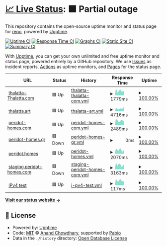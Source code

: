 # [📈 Live Status](https://status.thalatta-thalatta.com): <!--live status--> **🟧 Partial outage**

This repository contains the open-source uptime monitor and status page for [repo](https://status.thalatta-thalatta.com), powered by [Upptime](https://github.com/upptime/upptime).

[![Uptime CI](https://github.com/repo/thalatta/workflows/Uptime%20CI/badge.svg)](https://github.com/repo/thalatta/actions?query=workflow%3A%22Uptime+CI%22)
[![Response Time CI](https://github.com/repo/thalatta/workflows/Response%20Time%20CI/badge.svg)](https://github.com/repo/thalatta/actions?query=workflow%3A%22Response+Time+CI%22)
[![Graphs CI](https://github.com/repo/thalatta/workflows/Graphs%20CI/badge.svg)](https://github.com/repo/thalatta/actions?query=workflow%3A%22Graphs+CI%22)
[![Static Site CI](https://github.com/repo/thalatta/workflows/Static%20Site%20CI/badge.svg)](https://github.com/repo/thalatta/actions?query=workflow%3A%22Static+Site+CI%22)
[![Summary CI](https://github.com/repo/thalatta/workflows/Summary%20CI/badge.svg)](https://github.com/repo/thalatta/actions?query=workflow%3A%22Summary+CI%22)

With [Upptime](https://upptime.js.org), you can get your own unlimited and free uptime monitor and status page, powered entirely by a GitHub repository. We use [Issues](https://github.com/repo/thalatta/issues) as incident reports, [Actions](https://github.com/repo/thalatta/actions) as uptime monitors, and [Pages](https://status.thalatta-thalatta.com) for the status page.

<!--start: status pages-->
<!-- This summary is generated by Upptime (https://github.com/upptime/upptime) -->
<!-- Do not edit this manually, your changes will be overwritten -->
<!-- prettier-ignore -->
| URL | Status | History | Response Time | Uptime |
| --- | ------ | ------- | ------------- | ------ |
| <img alt="" src="https://icons.duckduckgo.com/ip3/thalatta-thalatta.com.ico" height="13"> [thalatta-Thalatta.com](https://thalatta-thalatta.com) | 🟩 Up | [thalatta-thalatta-com.yml](https://github.com/AvgGeo/thalatta/commits/HEAD/history/thalatta-thalatta-com.yml) | <details><summary><img alt="Response time graph" src="./graphs/thalatta-thalatta-com/response-time-week.png" height="20"> 1779ms</summary><br><a href="https://status.thalatta-thalatta.com/history/thalatta-thalatta-com"><img alt="Response time 2345" src="https://img.shields.io/endpoint?url=https%3A%2F%2Fraw.githubusercontent.com%2FAvgGeo%2Fthalatta%2FHEAD%2Fapi%2Fthalatta-thalatta-com%2Fresponse-time.json"></a><br><a href="https://status.thalatta-thalatta.com/history/thalatta-thalatta-com"><img alt="24-hour response time 1793" src="https://img.shields.io/endpoint?url=https%3A%2F%2Fraw.githubusercontent.com%2FAvgGeo%2Fthalatta%2FHEAD%2Fapi%2Fthalatta-thalatta-com%2Fresponse-time-day.json"></a><br><a href="https://status.thalatta-thalatta.com/history/thalatta-thalatta-com"><img alt="7-day response time 1779" src="https://img.shields.io/endpoint?url=https%3A%2F%2Fraw.githubusercontent.com%2FAvgGeo%2Fthalatta%2FHEAD%2Fapi%2Fthalatta-thalatta-com%2Fresponse-time-week.json"></a><br><a href="https://status.thalatta-thalatta.com/history/thalatta-thalatta-com"><img alt="30-day response time 1916" src="https://img.shields.io/endpoint?url=https%3A%2F%2Fraw.githubusercontent.com%2FAvgGeo%2Fthalatta%2FHEAD%2Fapi%2Fthalatta-thalatta-com%2Fresponse-time-month.json"></a><br><a href="https://status.thalatta-thalatta.com/history/thalatta-thalatta-com"><img alt="1-year response time 2345" src="https://img.shields.io/endpoint?url=https%3A%2F%2Fraw.githubusercontent.com%2FAvgGeo%2Fthalatta%2FHEAD%2Fapi%2Fthalatta-thalatta-com%2Fresponse-time-year.json"></a></details> | <details><summary><a href="https://status.thalatta-thalatta.com/history/thalatta-thalatta-com">100.00%</a></summary><a href="https://status.thalatta-thalatta.com/history/thalatta-thalatta-com"><img alt="All-time uptime 100.00%" src="https://img.shields.io/endpoint?url=https%3A%2F%2Fraw.githubusercontent.com%2FAvgGeo%2Fthalatta%2FHEAD%2Fapi%2Fthalatta-thalatta-com%2Fuptime.json"></a><br><a href="https://status.thalatta-thalatta.com/history/thalatta-thalatta-com"><img alt="24-hour uptime 100.00%" src="https://img.shields.io/endpoint?url=https%3A%2F%2Fraw.githubusercontent.com%2FAvgGeo%2Fthalatta%2FHEAD%2Fapi%2Fthalatta-thalatta-com%2Fuptime-day.json"></a><br><a href="https://status.thalatta-thalatta.com/history/thalatta-thalatta-com"><img alt="7-day uptime 100.00%" src="https://img.shields.io/endpoint?url=https%3A%2F%2Fraw.githubusercontent.com%2FAvgGeo%2Fthalatta%2FHEAD%2Fapi%2Fthalatta-thalatta-com%2Fuptime-week.json"></a><br><a href="https://status.thalatta-thalatta.com/history/thalatta-thalatta-com"><img alt="30-day uptime 100.00%" src="https://img.shields.io/endpoint?url=https%3A%2F%2Fraw.githubusercontent.com%2FAvgGeo%2Fthalatta%2FHEAD%2Fapi%2Fthalatta-thalatta-com%2Fuptime-month.json"></a><br><a href="https://status.thalatta-thalatta.com/history/thalatta-thalatta-com"><img alt="1-year uptime 100.00%" src="https://img.shields.io/endpoint?url=https%3A%2F%2Fraw.githubusercontent.com%2FAvgGeo%2Fthalatta%2FHEAD%2Fapi%2Fthalatta-thalatta-com%2Fuptime-year.json"></a></details>
| <img alt="" src="https://icons.duckduckgo.com/ip3/thalatta.art.ico" height="13"> [thalatta.art](https://thalatta.art) | 🟩 Up | [thalatta-art.yml](https://github.com/AvgGeo/thalatta/commits/HEAD/history/thalatta-art.yml) | <details><summary><img alt="Response time graph" src="./graphs/thalatta-art/response-time-week.png" height="20"> 4716ms</summary><br><a href="https://status.thalatta-thalatta.com/history/thalatta-art"><img alt="Response time 5930" src="https://img.shields.io/endpoint?url=https%3A%2F%2Fraw.githubusercontent.com%2FAvgGeo%2Fthalatta%2FHEAD%2Fapi%2Fthalatta-art%2Fresponse-time.json"></a><br><a href="https://status.thalatta-thalatta.com/history/thalatta-art"><img alt="24-hour response time 9237" src="https://img.shields.io/endpoint?url=https%3A%2F%2Fraw.githubusercontent.com%2FAvgGeo%2Fthalatta%2FHEAD%2Fapi%2Fthalatta-art%2Fresponse-time-day.json"></a><br><a href="https://status.thalatta-thalatta.com/history/thalatta-art"><img alt="7-day response time 4716" src="https://img.shields.io/endpoint?url=https%3A%2F%2Fraw.githubusercontent.com%2FAvgGeo%2Fthalatta%2FHEAD%2Fapi%2Fthalatta-art%2Fresponse-time-week.json"></a><br><a href="https://status.thalatta-thalatta.com/history/thalatta-art"><img alt="30-day response time 4561" src="https://img.shields.io/endpoint?url=https%3A%2F%2Fraw.githubusercontent.com%2FAvgGeo%2Fthalatta%2FHEAD%2Fapi%2Fthalatta-art%2Fresponse-time-month.json"></a><br><a href="https://status.thalatta-thalatta.com/history/thalatta-art"><img alt="1-year response time 5930" src="https://img.shields.io/endpoint?url=https%3A%2F%2Fraw.githubusercontent.com%2FAvgGeo%2Fthalatta%2FHEAD%2Fapi%2Fthalatta-art%2Fresponse-time-year.json"></a></details> | <details><summary><a href="https://status.thalatta-thalatta.com/history/thalatta-art">100.00%</a></summary><a href="https://status.thalatta-thalatta.com/history/thalatta-art"><img alt="All-time uptime 100.00%" src="https://img.shields.io/endpoint?url=https%3A%2F%2Fraw.githubusercontent.com%2FAvgGeo%2Fthalatta%2FHEAD%2Fapi%2Fthalatta-art%2Fuptime.json"></a><br><a href="https://status.thalatta-thalatta.com/history/thalatta-art"><img alt="24-hour uptime 100.00%" src="https://img.shields.io/endpoint?url=https%3A%2F%2Fraw.githubusercontent.com%2FAvgGeo%2Fthalatta%2FHEAD%2Fapi%2Fthalatta-art%2Fuptime-day.json"></a><br><a href="https://status.thalatta-thalatta.com/history/thalatta-art"><img alt="7-day uptime 100.00%" src="https://img.shields.io/endpoint?url=https%3A%2F%2Fraw.githubusercontent.com%2FAvgGeo%2Fthalatta%2FHEAD%2Fapi%2Fthalatta-art%2Fuptime-week.json"></a><br><a href="https://status.thalatta-thalatta.com/history/thalatta-art"><img alt="30-day uptime 100.00%" src="https://img.shields.io/endpoint?url=https%3A%2F%2Fraw.githubusercontent.com%2FAvgGeo%2Fthalatta%2FHEAD%2Fapi%2Fthalatta-art%2Fuptime-month.json"></a><br><a href="https://status.thalatta-thalatta.com/history/thalatta-art"><img alt="1-year uptime 100.00%" src="https://img.shields.io/endpoint?url=https%3A%2F%2Fraw.githubusercontent.com%2FAvgGeo%2Fthalatta%2FHEAD%2Fapi%2Fthalatta-art%2Fuptime-year.json"></a></details>
| <img alt="" src="https://icons.duckduckgo.com/ip3/peridot-homes.com.ico" height="13"> [peridot-homes.com](https://peridot-homes.com) | 🟩 Up | [peridot-homes-com.yml](https://github.com/AvgGeo/thalatta/commits/HEAD/history/peridot-homes-com.yml) | <details><summary><img alt="Response time graph" src="./graphs/peridot-homes-com/response-time-week.png" height="20"> 2489ms</summary><br><a href="https://status.thalatta-thalatta.com/history/peridot-homes-com"><img alt="Response time 2845" src="https://img.shields.io/endpoint?url=https%3A%2F%2Fraw.githubusercontent.com%2FAvgGeo%2Fthalatta%2FHEAD%2Fapi%2Fperidot-homes-com%2Fresponse-time.json"></a><br><a href="https://status.thalatta-thalatta.com/history/peridot-homes-com"><img alt="24-hour response time 1876" src="https://img.shields.io/endpoint?url=https%3A%2F%2Fraw.githubusercontent.com%2FAvgGeo%2Fthalatta%2FHEAD%2Fapi%2Fperidot-homes-com%2Fresponse-time-day.json"></a><br><a href="https://status.thalatta-thalatta.com/history/peridot-homes-com"><img alt="7-day response time 2489" src="https://img.shields.io/endpoint?url=https%3A%2F%2Fraw.githubusercontent.com%2FAvgGeo%2Fthalatta%2FHEAD%2Fapi%2Fperidot-homes-com%2Fresponse-time-week.json"></a><br><a href="https://status.thalatta-thalatta.com/history/peridot-homes-com"><img alt="30-day response time 2800" src="https://img.shields.io/endpoint?url=https%3A%2F%2Fraw.githubusercontent.com%2FAvgGeo%2Fthalatta%2FHEAD%2Fapi%2Fperidot-homes-com%2Fresponse-time-month.json"></a><br><a href="https://status.thalatta-thalatta.com/history/peridot-homes-com"><img alt="1-year response time 2845" src="https://img.shields.io/endpoint?url=https%3A%2F%2Fraw.githubusercontent.com%2FAvgGeo%2Fthalatta%2FHEAD%2Fapi%2Fperidot-homes-com%2Fresponse-time-year.json"></a></details> | <details><summary><a href="https://status.thalatta-thalatta.com/history/peridot-homes-com">100.00%</a></summary><a href="https://status.thalatta-thalatta.com/history/peridot-homes-com"><img alt="All-time uptime 100.00%" src="https://img.shields.io/endpoint?url=https%3A%2F%2Fraw.githubusercontent.com%2FAvgGeo%2Fthalatta%2FHEAD%2Fapi%2Fperidot-homes-com%2Fuptime.json"></a><br><a href="https://status.thalatta-thalatta.com/history/peridot-homes-com"><img alt="24-hour uptime 100.00%" src="https://img.shields.io/endpoint?url=https%3A%2F%2Fraw.githubusercontent.com%2FAvgGeo%2Fthalatta%2FHEAD%2Fapi%2Fperidot-homes-com%2Fuptime-day.json"></a><br><a href="https://status.thalatta-thalatta.com/history/peridot-homes-com"><img alt="7-day uptime 100.00%" src="https://img.shields.io/endpoint?url=https%3A%2F%2Fraw.githubusercontent.com%2FAvgGeo%2Fthalatta%2FHEAD%2Fapi%2Fperidot-homes-com%2Fuptime-week.json"></a><br><a href="https://status.thalatta-thalatta.com/history/peridot-homes-com"><img alt="30-day uptime 100.00%" src="https://img.shields.io/endpoint?url=https%3A%2F%2Fraw.githubusercontent.com%2FAvgGeo%2Fthalatta%2FHEAD%2Fapi%2Fperidot-homes-com%2Fuptime-month.json"></a><br><a href="https://status.thalatta-thalatta.com/history/peridot-homes-com"><img alt="1-year uptime 100.00%" src="https://img.shields.io/endpoint?url=https%3A%2F%2Fraw.githubusercontent.com%2FAvgGeo%2Fthalatta%2FHEAD%2Fapi%2Fperidot-homes-com%2Fuptime-year.json"></a></details>
| <img alt="" src="https://icons.duckduckgo.com/ip3/peridot-homes.gr.ico" height="13"> [peridot-homes.gr](http://peridot-homes.gr) | 🟥 Down | [peridot-homes-gr.yml](https://github.com/AvgGeo/thalatta/commits/HEAD/history/peridot-homes-gr.yml) | <details><summary><img alt="Response time graph" src="./graphs/peridot-homes-gr/response-time-week.png" height="20"> 0ms</summary><br><a href="https://status.thalatta-thalatta.com/history/peridot-homes-gr"><img alt="Response time 698" src="https://img.shields.io/endpoint?url=https%3A%2F%2Fraw.githubusercontent.com%2FAvgGeo%2Fthalatta%2FHEAD%2Fapi%2Fperidot-homes-gr%2Fresponse-time.json"></a><br><a href="https://status.thalatta-thalatta.com/history/peridot-homes-gr"><img alt="24-hour response time 0" src="https://img.shields.io/endpoint?url=https%3A%2F%2Fraw.githubusercontent.com%2FAvgGeo%2Fthalatta%2FHEAD%2Fapi%2Fperidot-homes-gr%2Fresponse-time-day.json"></a><br><a href="https://status.thalatta-thalatta.com/history/peridot-homes-gr"><img alt="7-day response time 0" src="https://img.shields.io/endpoint?url=https%3A%2F%2Fraw.githubusercontent.com%2FAvgGeo%2Fthalatta%2FHEAD%2Fapi%2Fperidot-homes-gr%2Fresponse-time-week.json"></a><br><a href="https://status.thalatta-thalatta.com/history/peridot-homes-gr"><img alt="30-day response time 0" src="https://img.shields.io/endpoint?url=https%3A%2F%2Fraw.githubusercontent.com%2FAvgGeo%2Fthalatta%2FHEAD%2Fapi%2Fperidot-homes-gr%2Fresponse-time-month.json"></a><br><a href="https://status.thalatta-thalatta.com/history/peridot-homes-gr"><img alt="1-year response time 698" src="https://img.shields.io/endpoint?url=https%3A%2F%2Fraw.githubusercontent.com%2FAvgGeo%2Fthalatta%2FHEAD%2Fapi%2Fperidot-homes-gr%2Fresponse-time-year.json"></a></details> | <details><summary><a href="https://status.thalatta-thalatta.com/history/peridot-homes-gr">100.00%</a></summary><a href="https://status.thalatta-thalatta.com/history/peridot-homes-gr"><img alt="All-time uptime 100.00%" src="https://img.shields.io/endpoint?url=https%3A%2F%2Fraw.githubusercontent.com%2FAvgGeo%2Fthalatta%2FHEAD%2Fapi%2Fperidot-homes-gr%2Fuptime.json"></a><br><a href="https://status.thalatta-thalatta.com/history/peridot-homes-gr"><img alt="24-hour uptime 100.00%" src="https://img.shields.io/endpoint?url=https%3A%2F%2Fraw.githubusercontent.com%2FAvgGeo%2Fthalatta%2FHEAD%2Fapi%2Fperidot-homes-gr%2Fuptime-day.json"></a><br><a href="https://status.thalatta-thalatta.com/history/peridot-homes-gr"><img alt="7-day uptime 100.00%" src="https://img.shields.io/endpoint?url=https%3A%2F%2Fraw.githubusercontent.com%2FAvgGeo%2Fthalatta%2FHEAD%2Fapi%2Fperidot-homes-gr%2Fuptime-week.json"></a><br><a href="https://status.thalatta-thalatta.com/history/peridot-homes-gr"><img alt="30-day uptime 100.00%" src="https://img.shields.io/endpoint?url=https%3A%2F%2Fraw.githubusercontent.com%2FAvgGeo%2Fthalatta%2FHEAD%2Fapi%2Fperidot-homes-gr%2Fuptime-month.json"></a><br><a href="https://status.thalatta-thalatta.com/history/peridot-homes-gr"><img alt="1-year uptime 100.00%" src="https://img.shields.io/endpoint?url=https%3A%2F%2Fraw.githubusercontent.com%2FAvgGeo%2Fthalatta%2FHEAD%2Fapi%2Fperidot-homes-gr%2Fuptime-year.json"></a></details>
| <img alt="" src="https://icons.duckduckgo.com/ip3/peridot.homes.ico" height="13"> [peridot.homes](http://peridot.homes) | 🟩 Up | [peridot-homes.yml](https://github.com/AvgGeo/thalatta/commits/HEAD/history/peridot-homes.yml) | <details><summary><img alt="Response time graph" src="./graphs/peridot-homes/response-time-week.png" height="20"> 2070ms</summary><br><a href="https://status.thalatta-thalatta.com/history/peridot-homes"><img alt="Response time 1903" src="https://img.shields.io/endpoint?url=https%3A%2F%2Fraw.githubusercontent.com%2FAvgGeo%2Fthalatta%2FHEAD%2Fapi%2Fperidot-homes%2Fresponse-time.json"></a><br><a href="https://status.thalatta-thalatta.com/history/peridot-homes"><img alt="24-hour response time 1719" src="https://img.shields.io/endpoint?url=https%3A%2F%2Fraw.githubusercontent.com%2FAvgGeo%2Fthalatta%2FHEAD%2Fapi%2Fperidot-homes%2Fresponse-time-day.json"></a><br><a href="https://status.thalatta-thalatta.com/history/peridot-homes"><img alt="7-day response time 2070" src="https://img.shields.io/endpoint?url=https%3A%2F%2Fraw.githubusercontent.com%2FAvgGeo%2Fthalatta%2FHEAD%2Fapi%2Fperidot-homes%2Fresponse-time-week.json"></a><br><a href="https://status.thalatta-thalatta.com/history/peridot-homes"><img alt="30-day response time 2943" src="https://img.shields.io/endpoint?url=https%3A%2F%2Fraw.githubusercontent.com%2FAvgGeo%2Fthalatta%2FHEAD%2Fapi%2Fperidot-homes%2Fresponse-time-month.json"></a><br><a href="https://status.thalatta-thalatta.com/history/peridot-homes"><img alt="1-year response time 1903" src="https://img.shields.io/endpoint?url=https%3A%2F%2Fraw.githubusercontent.com%2FAvgGeo%2Fthalatta%2FHEAD%2Fapi%2Fperidot-homes%2Fresponse-time-year.json"></a></details> | <details><summary><a href="https://status.thalatta-thalatta.com/history/peridot-homes">100.00%</a></summary><a href="https://status.thalatta-thalatta.com/history/peridot-homes"><img alt="All-time uptime 100.00%" src="https://img.shields.io/endpoint?url=https%3A%2F%2Fraw.githubusercontent.com%2FAvgGeo%2Fthalatta%2FHEAD%2Fapi%2Fperidot-homes%2Fuptime.json"></a><br><a href="https://status.thalatta-thalatta.com/history/peridot-homes"><img alt="24-hour uptime 100.00%" src="https://img.shields.io/endpoint?url=https%3A%2F%2Fraw.githubusercontent.com%2FAvgGeo%2Fthalatta%2FHEAD%2Fapi%2Fperidot-homes%2Fuptime-day.json"></a><br><a href="https://status.thalatta-thalatta.com/history/peridot-homes"><img alt="7-day uptime 100.00%" src="https://img.shields.io/endpoint?url=https%3A%2F%2Fraw.githubusercontent.com%2FAvgGeo%2Fthalatta%2FHEAD%2Fapi%2Fperidot-homes%2Fuptime-week.json"></a><br><a href="https://status.thalatta-thalatta.com/history/peridot-homes"><img alt="30-day uptime 100.00%" src="https://img.shields.io/endpoint?url=https%3A%2F%2Fraw.githubusercontent.com%2FAvgGeo%2Fthalatta%2FHEAD%2Fapi%2Fperidot-homes%2Fuptime-month.json"></a><br><a href="https://status.thalatta-thalatta.com/history/peridot-homes"><img alt="1-year uptime 100.00%" src="https://img.shields.io/endpoint?url=https%3A%2F%2Fraw.githubusercontent.com%2FAvgGeo%2Fthalatta%2FHEAD%2Fapi%2Fperidot-homes%2Fuptime-year.json"></a></details>
| <img alt="" src="https://icons.duckduckgo.com/ip3/staging.peridot-homes.com.ico" height="13"> [staging.peridot-homes.com](https://staging.peridot-homes.com) | 🟥 Down | [staging-peridot-homes-com.yml](https://github.com/AvgGeo/thalatta/commits/HEAD/history/staging-peridot-homes-com.yml) | <details><summary><img alt="Response time graph" src="./graphs/staging-peridot-homes-com/response-time-week.png" height="20"> 3163ms</summary><br><a href="https://status.thalatta-thalatta.com/history/staging-peridot-homes-com"><img alt="Response time 5154" src="https://img.shields.io/endpoint?url=https%3A%2F%2Fraw.githubusercontent.com%2FAvgGeo%2Fthalatta%2FHEAD%2Fapi%2Fstaging-peridot-homes-com%2Fresponse-time.json"></a><br><a href="https://status.thalatta-thalatta.com/history/staging-peridot-homes-com"><img alt="24-hour response time 3663" src="https://img.shields.io/endpoint?url=https%3A%2F%2Fraw.githubusercontent.com%2FAvgGeo%2Fthalatta%2FHEAD%2Fapi%2Fstaging-peridot-homes-com%2Fresponse-time-day.json"></a><br><a href="https://status.thalatta-thalatta.com/history/staging-peridot-homes-com"><img alt="7-day response time 3163" src="https://img.shields.io/endpoint?url=https%3A%2F%2Fraw.githubusercontent.com%2FAvgGeo%2Fthalatta%2FHEAD%2Fapi%2Fstaging-peridot-homes-com%2Fresponse-time-week.json"></a><br><a href="https://status.thalatta-thalatta.com/history/staging-peridot-homes-com"><img alt="30-day response time 3808" src="https://img.shields.io/endpoint?url=https%3A%2F%2Fraw.githubusercontent.com%2FAvgGeo%2Fthalatta%2FHEAD%2Fapi%2Fstaging-peridot-homes-com%2Fresponse-time-month.json"></a><br><a href="https://status.thalatta-thalatta.com/history/staging-peridot-homes-com"><img alt="1-year response time 5154" src="https://img.shields.io/endpoint?url=https%3A%2F%2Fraw.githubusercontent.com%2FAvgGeo%2Fthalatta%2FHEAD%2Fapi%2Fstaging-peridot-homes-com%2Fresponse-time-year.json"></a></details> | <details><summary><a href="https://status.thalatta-thalatta.com/history/staging-peridot-homes-com">100.00%</a></summary><a href="https://status.thalatta-thalatta.com/history/staging-peridot-homes-com"><img alt="All-time uptime 100.00%" src="https://img.shields.io/endpoint?url=https%3A%2F%2Fraw.githubusercontent.com%2FAvgGeo%2Fthalatta%2FHEAD%2Fapi%2Fstaging-peridot-homes-com%2Fuptime.json"></a><br><a href="https://status.thalatta-thalatta.com/history/staging-peridot-homes-com"><img alt="24-hour uptime 100.00%" src="https://img.shields.io/endpoint?url=https%3A%2F%2Fraw.githubusercontent.com%2FAvgGeo%2Fthalatta%2FHEAD%2Fapi%2Fstaging-peridot-homes-com%2Fuptime-day.json"></a><br><a href="https://status.thalatta-thalatta.com/history/staging-peridot-homes-com"><img alt="7-day uptime 100.00%" src="https://img.shields.io/endpoint?url=https%3A%2F%2Fraw.githubusercontent.com%2FAvgGeo%2Fthalatta%2FHEAD%2Fapi%2Fstaging-peridot-homes-com%2Fuptime-week.json"></a><br><a href="https://status.thalatta-thalatta.com/history/staging-peridot-homes-com"><img alt="30-day uptime 100.00%" src="https://img.shields.io/endpoint?url=https%3A%2F%2Fraw.githubusercontent.com%2FAvgGeo%2Fthalatta%2FHEAD%2Fapi%2Fstaging-peridot-homes-com%2Fuptime-month.json"></a><br><a href="https://status.thalatta-thalatta.com/history/staging-peridot-homes-com"><img alt="1-year uptime 100.00%" src="https://img.shields.io/endpoint?url=https%3A%2F%2Fraw.githubusercontent.com%2FAvgGeo%2Fthalatta%2FHEAD%2Fapi%2Fstaging-peridot-homes-com%2Fuptime-year.json"></a></details>
| <img alt="" src="https://icons.duckduckgo.com/ip3/null.ico" height="13"> [IPv4 test](31.220.75.11) | 🟩 Up | [i-pv4-test.yml](https://github.com/AvgGeo/thalatta/commits/HEAD/history/i-pv4-test.yml) | <details><summary><img alt="Response time graph" src="./graphs/i-pv4-test/response-time-week.png" height="20"> 117ms</summary><br><a href="https://status.thalatta-thalatta.com/history/i-pv4-test"><img alt="Response time 118" src="https://img.shields.io/endpoint?url=https%3A%2F%2Fraw.githubusercontent.com%2FAvgGeo%2Fthalatta%2FHEAD%2Fapi%2Fi-pv4-test%2Fresponse-time.json"></a><br><a href="https://status.thalatta-thalatta.com/history/i-pv4-test"><img alt="24-hour response time 97" src="https://img.shields.io/endpoint?url=https%3A%2F%2Fraw.githubusercontent.com%2FAvgGeo%2Fthalatta%2FHEAD%2Fapi%2Fi-pv4-test%2Fresponse-time-day.json"></a><br><a href="https://status.thalatta-thalatta.com/history/i-pv4-test"><img alt="7-day response time 117" src="https://img.shields.io/endpoint?url=https%3A%2F%2Fraw.githubusercontent.com%2FAvgGeo%2Fthalatta%2FHEAD%2Fapi%2Fi-pv4-test%2Fresponse-time-week.json"></a><br><a href="https://status.thalatta-thalatta.com/history/i-pv4-test"><img alt="30-day response time 116" src="https://img.shields.io/endpoint?url=https%3A%2F%2Fraw.githubusercontent.com%2FAvgGeo%2Fthalatta%2FHEAD%2Fapi%2Fi-pv4-test%2Fresponse-time-month.json"></a><br><a href="https://status.thalatta-thalatta.com/history/i-pv4-test"><img alt="1-year response time 118" src="https://img.shields.io/endpoint?url=https%3A%2F%2Fraw.githubusercontent.com%2FAvgGeo%2Fthalatta%2FHEAD%2Fapi%2Fi-pv4-test%2Fresponse-time-year.json"></a></details> | <details><summary><a href="https://status.thalatta-thalatta.com/history/i-pv4-test">100.00%</a></summary><a href="https://status.thalatta-thalatta.com/history/i-pv4-test"><img alt="All-time uptime 100.00%" src="https://img.shields.io/endpoint?url=https%3A%2F%2Fraw.githubusercontent.com%2FAvgGeo%2Fthalatta%2FHEAD%2Fapi%2Fi-pv4-test%2Fuptime.json"></a><br><a href="https://status.thalatta-thalatta.com/history/i-pv4-test"><img alt="24-hour uptime 100.00%" src="https://img.shields.io/endpoint?url=https%3A%2F%2Fraw.githubusercontent.com%2FAvgGeo%2Fthalatta%2FHEAD%2Fapi%2Fi-pv4-test%2Fuptime-day.json"></a><br><a href="https://status.thalatta-thalatta.com/history/i-pv4-test"><img alt="7-day uptime 100.00%" src="https://img.shields.io/endpoint?url=https%3A%2F%2Fraw.githubusercontent.com%2FAvgGeo%2Fthalatta%2FHEAD%2Fapi%2Fi-pv4-test%2Fuptime-week.json"></a><br><a href="https://status.thalatta-thalatta.com/history/i-pv4-test"><img alt="30-day uptime 100.00%" src="https://img.shields.io/endpoint?url=https%3A%2F%2Fraw.githubusercontent.com%2FAvgGeo%2Fthalatta%2FHEAD%2Fapi%2Fi-pv4-test%2Fuptime-month.json"></a><br><a href="https://status.thalatta-thalatta.com/history/i-pv4-test"><img alt="1-year uptime 100.00%" src="https://img.shields.io/endpoint?url=https%3A%2F%2Fraw.githubusercontent.com%2FAvgGeo%2Fthalatta%2FHEAD%2Fapi%2Fi-pv4-test%2Fuptime-year.json"></a></details>

<!--end: status pages-->

[**Visit our status website →**](https://status.thalatta-thalatta.com)

## 📄 License

- Powered by: [Upptime](https://github.com/upptime/upptime)
- Code: [MIT](./LICENSE) © [Anand Chowdhary](https://anandchowdhary.com), supported by [Pabio](https://pabio.com)
- Data in the `./history` directory: [Open Database License](https://opendatacommons.org/licenses/odbl/1-0/)
